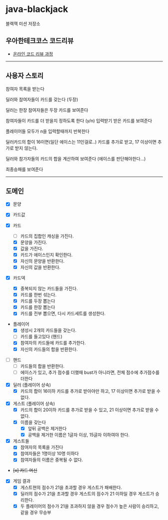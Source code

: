 # java-blackjack

블랙잭 미션 저장소

## 우아한테크코스 코드리뷰

- [온라인 코드 리뷰 과정](https://github.com/woowacourse/woowacourse-docs/blob/master/maincourse/README.md)

---
## 사용자 스토리
참여자 목록을 받는다

딜러와 참여자들이 카드를 갖는다 (두장)

딜러는 한장 참여자들은 두장 카드를 보여준다

참여자들이 카드를 더 받을지 정하도록 한다 (y/n) 입력받기
받은 카드를 보여준다

플레이어들 모두가 n을 입력할때까지 반복한다

딜러카드의 합이 16이면(일단 에이스는 11인걸로..) 카드를 추가로 받고, 17 이상이면 추가로 받지 않는다.

딜러와 참가자들의 카드의 합을 계산하여 보여준다 (에이스를 판단해야한다...)

최종승패를 보여준다

--- 
## 도메인
- [x] 문양
- [x] 카드값

- [x] 카드
  - [ ] 카드의 집합인 캐싱을 가진다.
  - [x] 문양을 가진다.
  - [x] 값을 가진다.
  - [x] 카드가 에이스인지 확인한다.
  - [x] 자신의 문양을 반환한다.
  - [x] 자신의 값을 반환한다.

- [x] 카드덱
  - [x] 중복되지 않는 카드들을 가진다. 
  - [x] 카드를 한번 섞는다.
  - [x] 카드를 두장 뽑는다
  - [x] 카드를 한장 뽑는다
  - [x] 카드를 전부 뽑으면, 다시 카드세트를 생성한다.

- 플레이어
  - [x] 생성시 2개의 카드들을 갖는다.
  - [ ] 카드를 들고있다 (핸드)
  - [x] 참여자의 카드들에 카드를 추가한다.
  - [x] 자신의 카드들의 합을 반환한다.

- [ ] 핸드
  - [ ] 카드들의 합을 반환한다.
  - [ ] 에이스가 있고, 추가 점수를 더했때 bust가 아니라면, 전체 점수에 추가점수를 더한다

- [x] 딜러 (플레이어 상속)
  - [x] 카드의 합이 16이하 카드를 추가로 받아야만 하고, 17 이상이면 추가로 받을 수 없다.
  
- [x] 게스트 (플레이어 상속)
  - [x] 카드의 합이 20이하 카드를 추가로 받을 수 있고, 21 이상이면 추가로 받을 수 없다.
  - [x] 이름을 갖는다
    - [x] 앞뒤 공백은 제거한다
    - [x] 공백을 제거한 이름은 1글자 이상, 15글자 이하여야 한다.

- [x] 게스트들 
  - [x] 참여자의 목록을 가진다
  - [x] 참여자들은 1명이상 10명 이하다
  - [x] 참여자들의 이름은 중복될 수 없다.

- ~~[x] 카드 머신~~
  
- [x] 게임 결과
  - [x] 게스트현의 점수가 21을 초과할 경우 게스트가 패배한다.
  - [x] 딜러의 점수가 21을 초과할 경우 게스트의 점수가 21 이하일 경우 게스트가 승리한다.
  - [x] 두 플레이어의 점수가 21을 초과하지 않을 경우 점수가 높은 사람이 승리하고, 같을 경우 무승부
